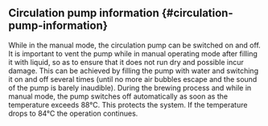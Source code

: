 ## Circulation pump information {#circulation-pump-information}

While in the manual mode, the circulation pump can be switched on and off. It is important to vent the pump while in manual operating mode after filling it with liquid, so as to ensure that it does not run dry and possible incur damage. This can be achieved by filling the pump with water and switching it on and off several times (until no more air bubbles escape and the sound of the pump is barely inaudible). During the brewing process and while in manual mode, the pump switches off automatically as soon as the temperature exceeds 88°C. This protects the system. If the temperature drops to 84°C the operation continues.